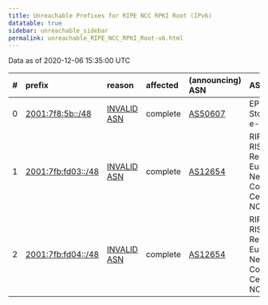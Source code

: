 ```yaml
---
title: Unreachable Prefixes for RIPE NCC RPKI Root (IPv6)
datatable: true
sidebar: unreachable_sidebar
permalink: unreachable_RIPE_NCC_RPKI_Root-v6.html
---
```


Data as of 2020-12-06 15:35:00 UTC


<div class="datatable-begin"></div>

|   # | prefix                                                         | reason                                                                                                    | affected   | (announcing) ASN                       | AS Name                                                                     |   unreachable /48s |
|----:|:---------------------------------------------------------------|:----------------------------------------------------------------------------------------------------------|:-----------|:---------------------------------------|:----------------------------------------------------------------------------|-------------------:|
|   0 | [2001:7f8:5b::/48](https://stat.ripe.net/2001:7f8:5b::/48)     | [INVALID ASN](https://rpki-validator.ripe.net/announcement-preview?asn=AS50607&prefix=2001:7f8:5b::/48)   | complete   | [AS50607](unreachable_AS50607-v6.html) | EPIX-KGM - Stowarzyszenie e-Poludnie                                        |                  1 |
|   1 | [2001:7fb:fd03::/48](https://stat.ripe.net/2001:7fb:fd03::/48) | [INVALID ASN](https://rpki-validator.ripe.net/announcement-preview?asn=AS12654&prefix=2001:7fb:fd03::/48) | complete   | [AS12654](unreachable_AS12654-v6.html) | RIPE-NCC-RIS-AS - Reseaux IP Europeens Network Coordination Centre RIPE NCC |                  1 |
|   2 | [2001:7fb:fd04::/48](https://stat.ripe.net/2001:7fb:fd04::/48) | [INVALID ASN](https://rpki-validator.ripe.net/announcement-preview?asn=AS12654&prefix=2001:7fb:fd04::/48) | complete   | [AS12654](unreachable_AS12654-v6.html) | RIPE-NCC-RIS-AS - Reseaux IP Europeens Network Coordination Centre RIPE NCC |                  1 |

<div class="datatable-end"></div>